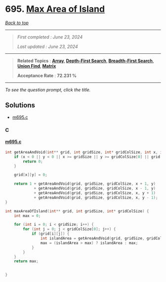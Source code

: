 # 695. [Max Area of Island](<https://leetcode.com/problems/max-area-of-island>)

*[Back to top](<../README.md>)*

------

> *First completed : June 23, 2024*
>
> *Last updated : June 23, 2024*


------

> **Related Topics** : **[Array](<by_topic/Array.md>), [Depth-First Search](<by_topic/Depth-First Search.md>), [Breadth-First Search](<by_topic/Breadth-First Search.md>), [Union Find](<by_topic/Union Find.md>), [Matrix](<by_topic/Matrix.md>)**
>
> **Acceptance Rate** : **72.231 %**


------

*To see the question prompt, click the title.*

## Solutions

- [m695.c](<../my-submissions/m695.c>)
### C
#### [m695.c](<../my-submissions/m695.c>)
```C
int getAreaAndVoid(int** grid, int gridSize, int* gridColSize, int x, int y) {
    if (x < 0 || y < 0 || x >= gridSize || y >= gridColSize[0] || grid[x][y] == 0) {
        return 0;
    }

    grid[x][y] = 0;

    return 1 + getAreaAndVoid(grid, gridSize, gridColSize, x + 1, y)
             + getAreaAndVoid(grid, gridSize, gridColSize, x - 1, y)
             + getAreaAndVoid(grid, gridSize, gridColSize, x, y + 1)
             + getAreaAndVoid(grid, gridSize, gridColSize, x, y - 1);
}

int maxAreaOfIsland(int** grid, int gridSize, int* gridColSize) {
    int max = 0;

    for (int i = 0; i < gridSize; i++) {
        for (int j = 0; j < gridColSize[0]; j++) {
            if (grid[i][j]) {
                int islandArea = getAreaAndVoid(grid, gridSize, gridColSize, i, j);
                max = (islandArea > max) ? islandArea : max;
            }
        }
    }
    return max;

    
}
```

